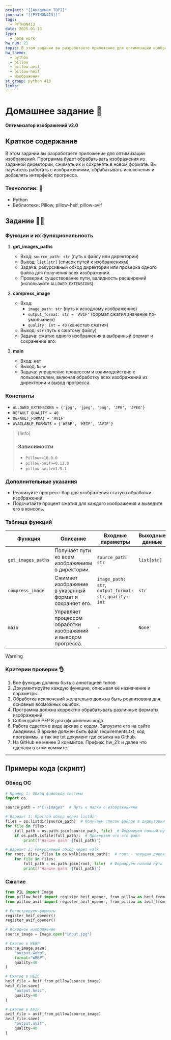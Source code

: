 ```yaml
---
project: "[[Академия TOP]]"
journal: "[[PYTHON413]]"
tags:
  - PYTHON413
date: 2025-01-18
type:
  - home work
hw_num: 21
topic: В этом задании вы разработаете приложение для оптимизации изображений. Программа будет обрабатывать изображения из заданной директории, сжимать их и сохранять в новом формате. Вы научитесь работать с изображениями, обрабатывать исключения и добавлять интерфейс прогресса.
hw_theme:
  - python
  - pillow
  - pillow-avif
  - pillow-heif
  - Изображения
st_group: python 413
links:
---
```

# Домашнее задание 📃
**Оптимизатор изображений v2.0**

## Краткое содержание
В этом задании вы разработаете приложение для оптимизации изображений. Программа будет обрабатывать изображения из заданной директории, сжимать их и сохранять в новом формате. Вы научитесь работать с изображениями, обрабатывать исключения и добавлять интерфейс прогресса.

### Технологии: 🦾
- Python
- Библиотеки: Pillow, pillow-heif, pillow-avif

## Задание 👷‍♂️

### Функции и их функциональность

1. **get_images_paths**
   - Вход: `source_path: str` (путь к файлу или директории)
   - Выход: `list[str]` (список путей к изображениям)
   - Задача: рекурсивный обход директории или проверка одного файла для получения всех изображений.
   - Проверки: существование пути, валидность расширений (используйте `ALLOWED_EXTENSIONS`).

2. **compress_image**
   - Вход: 
     - `image_path: str` (путь к исходному изображению)
     - `output_format: str = 'AVIF'` (формат сжатия значение по-умолчанию)
     - `quality: int = 40` (качество сжатия)
   - Выход: `str` (путь к сжатому файлу)
   - Задача: сжатие одного изображения в выбранный формат и сохранение его.

3. **main**
   - Вход: нет
   - Выход: `None`
   - Задача: управление процессом и взаимодействие с пользователем, включая обработку всех изображений из директории и вывод прогресса.

### Константы
- `ALLOWED_EXTENSIONS = {'jpg', 'jpeg', 'png', 'JPG', 'JPEG'}`
- `DEFAULT_QUALITY = 40`
- `DEFAULT_FORMAT = 'AVIF'`
- `AVAILABLE_FORMATS = {'WEBP', 'HEIF', 'AVIF'}`

>[!info]
>### Зависимости
>- `Pillow>=10.0.0`
>- `pillow-heif>=0.13.0`
>- `pillow-avif>=1.3.1`

### Дополнительные указания
- Реализуйте прогресс-бар для отображения статуса обработки изображений.
- Подсчитайте процент сжатия для каждого изображения и выведите его в консоль.

### Таблица функций

| Функция          | Описание                                                   | Входные параметры                             | Выходные данные        |
| ---------------- | ---------------------------------------------------------- | --------------------------------------------- | ---------------------- |
| `get_images_paths` | Получает пути ко всем изображениям в директории.           | `source_path: str`                            | `list[str]`            |
| `compress_image` | Сжимает изображение в указанный формат и сохраняет его.    | `image_path: str`, `output_format: str`, `quality: int` | `str`                  |
| `main`           | Управляет процессом обработки изображений и выводом прогресса. | -                                             | `None`                 |

>[!warning]
>### Критерии проверки 👌
>1. Все функции должны быть с аннотацией типов
>2. Документируйте каждую функцию, описывая её назначение и параметры.
>3. Обработка исключений желательно должна быть реализована для основных возможных ошибок.
>4. Программа должна корректно обрабатывать различные форматы изображений.
>5. Соблюдайте PEP 8 для оформления кода.
>6. Работа сдается в виде архива с кодом. Загрузите его на сайте Академии. В архиве должен быть файл requirements.txt, код программы, а так же txt документ где ссылка на Github.
>7. На GitHub не менее 3 коммитов. Префикс hw_21: и далее что сделали в этом коммите.

---
## Примеры кода (скрипт)

### Обход ОС

```python
# Пример 1: Обход файловой системы
import os

source_path = r"C:\Images"  # Путь к папке с изображениями

# Вариант 1: Простой обход через listdir
files = os.listdir(source_path)  # Получаем список файлов в директории
for file in files:
    full_path = os.path.join(source_path, file)  # Формируем полный путь
    if os.path.isfile(full_path):  # Проверяем что это файл
        print(f"Найден файл: {full_path}")

# Вариант 2: Рекурсивный обход через walk
for root, dirs, files in os.walk(source_path):  # root - текущая директория, dirs - папки, files - файлы
    for file in files:
        full_path = os.path.join(root, file)  # Формируем полный путь
        print(f"Найден файл: {full_path}")

```

### Сжатие
```python
from PIL import Image
from pillow_heif import register_heif_opener, from_pillow as heif_from_pillow
from pillow_avif import register_avif_opener, from_pillow as avif_from_pillow

# Регистрируем форматы
register_heif_opener()
register_avif_opener()

# Исходное изображение
source_image = Image.open("input.jpg")

# Сжатие в WEBP
source_image.save(
    "output.webp", 
    format="WEBP", 
    quality=40
)

# Сжатие в HEIC 
heif_file = heif_from_pillow(source_image)
heif_file.save(
    "output.heic", 
    quality=40
)

# Сжатие в AVIF
avif_file = avif_from_pillow(source_image)
avif_file.save(
    "output.avif", 
    quality=40
)

```